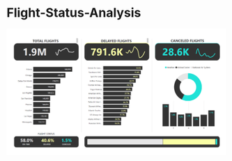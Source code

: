 # Flight-Status-Analysis  
![](https://github.com/dasarijashwanth/Flight-Status-Analysis/blob/main/Dashboard.png)
 


